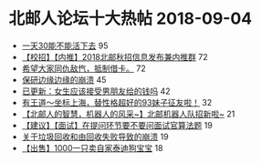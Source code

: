 # 北邮人论坛十大热帖 2018-09-04

- [一天30能不能活下去](https://bbs.byr.cn/article/Talking/6040485) 95
- [【校招】【内推】2018北邮秋招信息发布兼内推群](https://bbs.byr.cn/article/IT/47945) 72
- [希望大家同仇敌忾，抵制借卡。](https://bbs.byr.cn/article/Food/496340) 72
- [保研边缘边缘的崩溃](https://bbs.byr.cn/article/AimGraduate/1148620) 45
- [已更新：女生应该接受男朋友给的钱吗](https://bbs.byr.cn/article/Feeling/3075575) 42
- [有王道～坐标上海，替性格超好的93妹子征友啦！](https://bbs.byr.cn/article/Friends/1887287) 32
- [【北邮人的智慧，机器人的风采~】北邮机器人队招新啦~](https://bbs.byr.cn/article/Robot/532) 21
- [【建议】【面试】在提问环节要不要问面试官算法题](https://bbs.byr.cn/article/Job/1986743) 19
- [关于垃圾回收和由回收失败导致的崩溃](https://bbs.byr.cn/article/Java/60113) 19
- [【出售】1000一只卖自家泰迪狗宝宝](https://bbs.byr.cn/article/Pet/150804) 18


